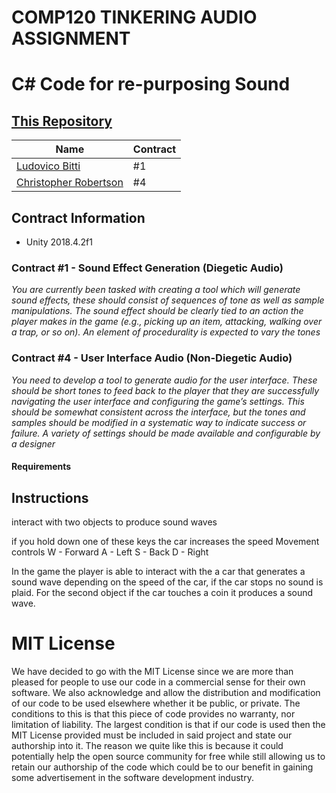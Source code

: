 # COMP120 TINKERING AUDIO ASSIGNMENT
# C# Code for re-purposing Sound

## [This Repository](https://github.com/Koltonix/comp120-tinkering-audio)

|Name                                                |Contract|
|----------------------------------------------------|--------|
|[Ludovico Bitti](https://github.com/Ludovico98)     | #1     |
|[Christopher Robertson](https://github.com/Koltonix)| #4     |

## Contract Information
- Unity 2018.4.2f1

### Contract #1 - Sound Effect Generation (Diegetic Audio)
*You are currently been tasked with creating a tool which will generate sound
effects, these should consist of sequences of tone as well as sample manipulations.
The sound effect should be clearly tied to an action the player makes in
the game (e.g., picking up an item, attacking, walking over a trap, or so on).
An element of procedurality is expected to vary the tones*

### Contract #4 - User Interface Audio (Non-Diegetic Audio)
*You need to develop a tool to generate audio for the user interface. These
should be short tones to feed back to the player that they are successfully
navigating the user interface and configuring the game’s settings. This should
be somewhat consistent across the interface, but the tones and samples
should be modified in a systematic way to indicate success or failure. A variety
of settings should be made available and configurable by a designer*

#### Requirements

## Instructions

interact with two objects to produce sound waves

if you hold down one of these keys the car increases the speed
Movement controls
W - Forward
A - Left
S - Back
D - Right

In the game the player is able to interact with the a car that generates a sound wave depending on the speed of the car, if the car stops no sound is plaid. For the second object if the car touches a coin it produces a sound wave.

# MIT License
We have decided to go with the MIT License since we are more than pleased for people to use our code in a commercial sense for their own software. We also acknowledge and allow the distribution and modification of our code to be used elsewhere whether it be public, or private. The conditions to this is that this piece of code provides no warranty, nor limitation of liability. The largest condition is that if our code is used then the MIT License provided must be included in said project and state our authorship into it. The reason we quite like this is because it could potentially help the open source community for free while still allowing us to retain our authorship of the code which could be to our benefit in gaining some advertisement in the software development industry.

